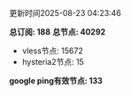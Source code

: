 更新时间2025-08-23 04:23:46

**总订阅: 188**
**总节点: 40292**
- vless节点: 15672
- hysteria2节点: 15

**google ping有效节点: 133**
